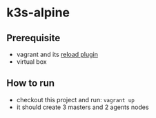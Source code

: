 # k3s-alpine
## Prerequisite
- vagrant and its [reload plugin](https://github.com/aidanns/vagrant-reload)
- virtual box
## How to run
- checkout this project and run: `vagrant up`
- it should create 3 masters and 2 agents nodes
